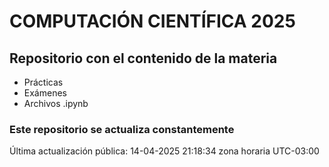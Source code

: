 # COMPUTACIÓN CIENTÍFICA 2025

## Repositorio con el contenido de la materia

- Prácticas
- Exámenes
- Archivos .ipynb

### Este repositorio se actualiza constantemente

Última actualización pública: 14-04-2025 21:18:34 zona horaria UTC-03:00
